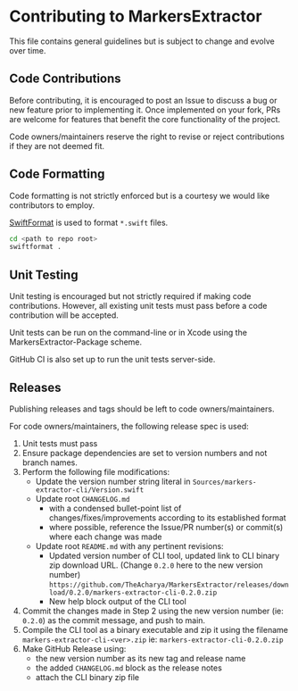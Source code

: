 # Contributing to MarkersExtractor

This file contains general guidelines but is subject to change and evolve over time.

## Code Contributions

Before contributing, it is encouraged to post an Issue to discuss a bug or new feature prior to implementing it. Once implemented on your fork, PRs are welcome for features that benefit the core functionality of the project.

Code owners/maintainers reserve the right to revise or reject contributions if they are not deemed fit.

## Code Formatting

Code formatting is not strictly enforced but is a courtesy we would like contributors to employ.

[SwiftFormat](https://github.com/nicklockwood/SwiftFormat) is used to format `*.swift` files.

```bash
cd <path to repo root>
swiftformat .
```

## Unit Testing

Unit testing is encouraged but not strictly required if making code contributions. However, all existing unit tests must pass before a code contribution will be accepted.

Unit tests can be run on the command-line or in Xcode using the MarkersExtractor-Package scheme.

GitHub CI is also set up to run the unit tests server-side.

## Releases

Publishing releases and tags should be left to code owners/maintainers.

For code owners/maintainers, the following release spec is used:

1. Unit tests must pass
2. Ensure package dependencies are set to version numbers and not branch names.
3. Perform the following file modifications:
   - Update the version number string literal in `Sources/markers-extractor-cli/Version.swift`
   - Update root `CHANGELOG.md`
     - with a condensed bullet-point list of changes/fixes/improvements according to its established format
     - where possible, reference the Issue/PR number(s) or commit(s) where each change was made
   - Update root `README.md` with any pertinent revisions:
     - Updated version number of CLI tool, updated link to CLI binary zip download URL.
       (Change `0.2.0` here to the new version number)
       `https://github.com/TheAcharya/MarkersExtractor/releases/download/0.2.0/markers-extractor-cli-0.2.0.zip`
     - New help block output of the CLI tool
4. Commit the changes made in Step 2 using the new version number (ie: `0.2.0`) as the commit message, and push to main.
5. Compile the CLI tool as a binary executable and zip it using the filename `markers-extractor-cli-<ver>.zip`
   ie: `markers-extractor-cli-0.2.0.zip`
6. Make GitHub Release using:
   - the new version number as its new tag and release name
   - the added `CHANGELOG.md` block as the release notes
   - attach the CLI binary zip file
